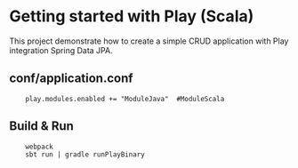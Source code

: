 # Getting started with Play (Scala)

This project demonstrate how to create a simple CRUD application with Play integration Spring Data JPA.


## conf/application.conf

        play.modules.enabled += "ModuleJava"  #ModuleScala



## Build & Run

        webpack
        sbt run | gradle runPlayBinary
